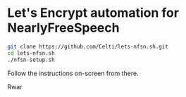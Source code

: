 # Let's Encrypt automation for NearlyFreeSpeech

```sh
git clone https://github.com/Celti/lets-nfsn.sh.git
cd lets-nfsn.sh
./nfsn-setup.sh
```

Follow the instructions on-screen from there.

Rwar
